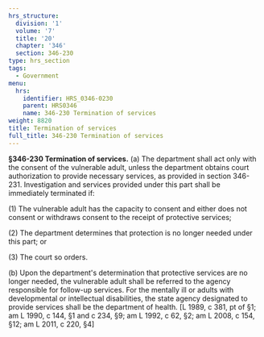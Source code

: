 ```yaml
---
hrs_structure:
  division: '1'
  volume: '7'
  title: '20'
  chapter: '346'
  section: 346-230
type: hrs_section
tags:
  - Government
menu:
  hrs:
    identifier: HRS_0346-0230
    parent: HRS0346
    name: 346-230 Termination of services
weight: 8820
title: Termination of services
full_title: 346-230 Termination of services
---
```

**§346-230 Termination of services.** (a) The department shall act only with the consent of the vulnerable adult, unless the department obtains court authorization to provide necessary services, as provided in section 346-231\. Investigation and services provided under this part shall be immediately terminated if:

(1) The vulnerable adult has the capacity to consent and either does not consent or withdraws consent to the receipt of protective services;

(2) The department determines that protection is no longer needed under this part; or

(3) The court so orders.

(b) Upon the department's determination that protective services are no longer needed, the vulnerable adult shall be referred to the agency responsible for follow-up services. For the mentally ill or adults with developmental or intellectual disabilities, the state agency designated to provide services shall be the department of health. [L 1989, c 381, pt of §1; am L 1990, c 144, §1 and c 234, §9; am L 1992, c 62, §2; am L 2008, c 154, §12; am L 2011, c 220, §4]